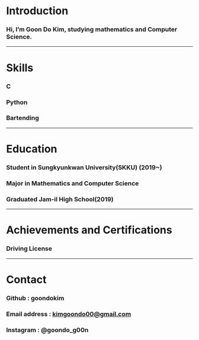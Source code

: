 # Introduction
### Hi, I’m Goon Do Kim, studying mathematics and Computer Science.

---
# Skills
### C
### Python
### Bartending

---
# Education
### Student in Sungkyunkwan University(SKKU) (2019~)
### Major in Mathematics and Computer Science
### Graduated Jam-il High School(2019)


---
# Achievements and Certifications
### Driving License


---
# Contact
### Github : goondokim
### Email address : kimgoondo00@gmail.com
### Instagram : @goondo_g00n
